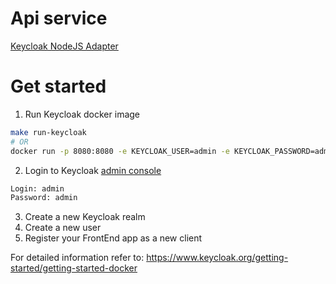# Api service

[Keycloak NodeJS Adapter](https://www.keycloak.org/docs/latest/securing_apps/index.html#_nodejs_adapter)

# Get started

1. Run Keycloak docker image
```sh
make run-keycloak
# OR
docker run -p 8080:8080 -e KEYCLOAK_USER=admin -e KEYCLOAK_PASSWORD=admin quay.io/keycloak/keycloak:12.0.4
```

2. Login to Keycloak [admin console](http://localhost:8080/auth/admin)
```sh
Login: admin
Password: admin
```

3. Create a new Keycloak realm
4. Create a new user
5. Register your FrontEnd app as a new client

For detailed information refer to: https://www.keycloak.org/getting-started/getting-started-docker
